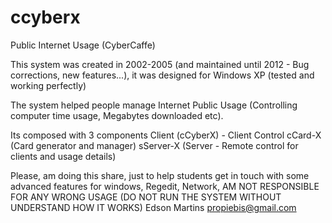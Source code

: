 # ccyberx
Public Internet Usage (CyberCaffe)

This system was created in 2002-2005 (and maintained until 2012 - Bug corrections, new features...),
it was designed for Windows XP (tested and working perfectly)

The system helped people manage Internet Public Usage (Controlling computer time usage, Megabytes downloaded etc).


Its composed with 3 components
Client (cCyberX) - Client Control
cCard-X (Card generator and manager)
sServer-X (Server - Remote control for clients and usage details)


Please, am doing this share, just to help students get in touch with some advanced features for windows, Regedit, Network,
AM NOT RESPONSIBLE FOR ANY WRONG USAGE (DO NOT RUN THE SYSTEM WITHOUT UNDERSTAND HOW IT WORKS)
Edson Martins <propiebis@gmail.com>
